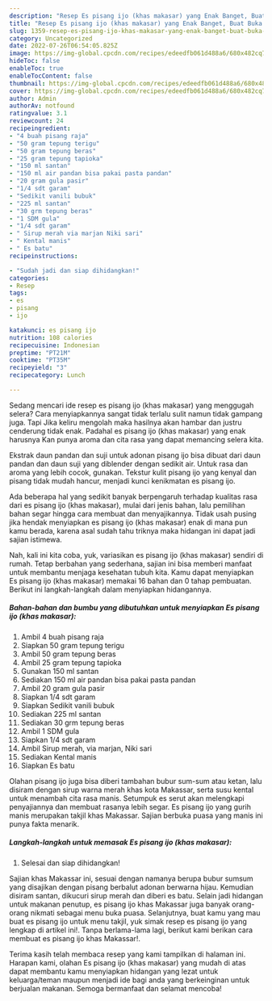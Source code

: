 ```yaml
---
description: "Resep Es pisang ijo (khas makasar) yang Enak Banget, Buat Buka Puasa Lezat"
title: "Resep Es pisang ijo (khas makasar) yang Enak Banget, Buat Buka Puasa Lezat"
slug: 1359-resep-es-pisang-ijo-khas-makasar-yang-enak-banget-buat-buka-puasa-lezat
category: Uncategorized
date: 2022-07-26T06:54:05.825Z
image: https://img-global.cpcdn.com/recipes/edeedfb061d488a6/680x482cq70/es-pisang-ijo-khas-makasar-foto-resep-utama.jpg
hideToc: false
enableToc: true
enableTocContent: false
thumbnail: https://img-global.cpcdn.com/recipes/edeedfb061d488a6/680x482cq70/es-pisang-ijo-khas-makasar-foto-resep-utama.jpg
cover: https://img-global.cpcdn.com/recipes/edeedfb061d488a6/680x482cq70/es-pisang-ijo-khas-makasar-foto-resep-utama.jpg
author: Admin
authorAv: notfound
ratingvalue: 3.1
reviewcount: 24
recipeingredient:
- "4 buah pisang raja"
- "50 gram tepung terigu"
- "50 gram tepung beras"
- "25 gram tepung tapioka"
- "150 ml santan"
- "150 ml air pandan bisa pakai pasta pandan"
- "20 gram gula pasir"
- "1/4 sdt garam"
- "Sedikit vanili bubuk"
- "225 ml santan"
- "30 grm tepung beras"
- "1 SDM gula"
- "1/4 sdt garam"
- " Sirup merah via marjan Niki sari"
- " Kental manis"
- " Es batu"
recipeinstructions:

- "Sudah jadi dan siap dihidangkan!"
categories:
- Resep
tags:
- es
- pisang
- ijo

katakunci: es pisang ijo 
nutrition: 108 calories
recipecuisine: Indonesian
preptime: "PT21M"
cooktime: "PT35M"
recipeyield: "3"
recipecategory: Lunch

---
```



Sedang mencari ide resep es pisang ijo (khas makasar) yang menggugah selera? Cara menyiapkannya sangat tidak terlalu sulit namun tidak gampang juga. Tapi Jika keliru mengolah maka hasilnya akan hambar dan justru cenderung tidak enak. Padahal es pisang ijo (khas makasar) yang enak harusnya Kan punya aroma dan cita rasa yang dapat memancing selera kita.


Ekstrak daun pandan dan suji untuk adonan pisang ijo bisa dibuat dari daun pandan dan daun suji yang diblender dengan sedikit air. Untuk rasa dan aroma yang lebih cocok, gunakan. Tekstur kulit pisang ijo yang kenyal dan pisang tidak mudah hancur, menjadi kunci kenikmatan es pisang ijo.

Ada beberapa hal yang sedikit banyak berpengaruh terhadap kualitas rasa dari es pisang ijo (khas makasar), mulai dari jenis bahan, lalu pemilihan bahan segar hingga cara membuat dan menyajikannya. Tidak usah pusing jika hendak menyiapkan es pisang ijo (khas makasar) enak di mana pun kamu berada, karena asal sudah tahu triknya maka hidangan ini dapat jadi sajian istimewa.


Nah, kali ini kita coba, yuk, variasikan es pisang ijo (khas makasar) sendiri di rumah. Tetap berbahan yang sederhana, sajian ini bisa memberi manfaat untuk membantu menjaga kesehatan tubuh kita. Kamu dapat menyiapkan Es pisang ijo (khas makasar) memakai 16 bahan dan 0 tahap pembuatan. Berikut ini langkah-langkah dalam menyiapkan hidangannya.

<!--inarticleads1-->

##### Bahan-bahan dan bumbu yang dibutuhkan untuk menyiapkan Es pisang ijo (khas makasar):

1. Ambil 4 buah pisang raja
1. Siapkan 50 gram tepung terigu
1. Ambil 50 gram tepung beras
1. Ambil 25 gram tepung tapioka
1. Gunakan 150 ml santan
1. Sediakan 150 ml air pandan bisa pakai pasta pandan
1. Ambil 20 gram gula pasir
1. Siapkan 1/4 sdt garam
1. Siapkan Sedikit vanili bubuk
1. Sediakan 225 ml santan
1. Sediakan 30 grm tepung beras
1. Ambil 1 SDM gula
1. Siapkan 1/4 sdt garam
1. Ambil  Sirup merah, via marjan, Niki sari
1. Sediakan  Kental manis
1. Siapkan  Es batu


Olahan pisang ijo juga bisa diberi tambahan bubur sum-sum atau ketan, lalu disiram dengan sirup warna merah khas kota Makassar, serta susu kental untuk menambah cita rasa manis. Setumpuk es serut akan melengkapi penyajiannya dan membuat rasanya lebih segar. Es pisang ijo yang gurih manis merupakan takjil khas Makassar. Sajian berbuka puasa yang manis ini punya fakta menarik. 

<!--inarticleads2-->

##### Langkah-langkah untuk memasak Es pisang ijo (khas makasar):


1. Selesai dan siap dihidangkan!

Sajian khas Makassar ini, sesuai dengan namanya berupa bubur sumsum yang disajikan dengan pisang berbalut adonan berwarna hijau. Kemudian disiram santan, dikucuri sirup merah dan diberi es batu. Selain jadi hidangan untuk makanan penutup, es pisang ijo khas Makassar juga banyak orang-orang nikmati sebagai menu buka puasa. Selanjutnya, buat kamu yang mau buat es pisang ijo untuk menu takjil, yuk simak resep es pisang ijo yang lengkap di artikel ini!. Tanpa berlama-lama lagi, berikut kami berikan cara membuat es pisang ijo khas Makassar!. 

Terima kasih telah membaca resep yang kami tampilkan di halaman ini. Harapan kami, olahan Es pisang ijo (khas makasar) yang mudah di atas dapat membantu kamu menyiapkan hidangan yang lezat untuk keluarga/teman maupun menjadi ide bagi anda yang berkeinginan untuk berjualan makanan. Semoga bermanfaat dan selamat mencoba!

